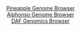 <div id="Pineapple_Genome_Browser" align="center">
  <a href="https://igv.org/app/?sessionURL=blob:zZNbb5swGIb_i6VWm0TAQAgFqZpoc.ghWw8po2tVIQOGuDE2tQ00jfLf51WbdrNKzcWmSb6wP9n.3vf14w3osJCEMxACx7Q907aBAeSS9wtUNxR_QTWWICwRldgAApdYYJZjEG5AiaRC8fVcn1wq1cjQsohqBjViFTela6IavXCGemnmvLaOOaUo4wIpLqR1JFDHLVJ1gx5nqGlM3ds1PatAClmINkvOJLcazKq01_elv0pphRmvcVq3VJFXAanWozUWZok.RckiynMs5TlenxaH0flp9NWdxHez0fFdfHGSxKNkf0EqhlQr8GHr97OzbM.Zrl8ml.vFmH4.04tulWEWyGm15473J88NEVge2r594PpDJ_B1OIQV.Pl_8q0H2dG7q26zq6Ka0PVlNJ_vOUdu.9jNz24LOlv1bzjfGoDyvNU0gHwp_NCGhgtHhueMBj.m9oEBYaDzEZyA8P7BAEqgfKW332.AWjeaGSDxU_uKjwG4KLAA4SCA0LeDwPGG_hAGgb01NqAV9O.FO42vAx86keOM0pJQpYEuUskaaSLGzC4vzeplV5IeHU_wi0kC5Y0crfwkVvNZOW1jfvomRbr16wNqo.9R9E.4e48QU2W7wnZTRIvEQWPoadCuTjKRjytGvrXDp5PnP3.zA213t3BKLmqk9H5d0cufvHVIEMSULnREkoxQotaJzpH3ILQdV2MLck655hCIKvsADWjYHvz4G093.7D9Dg--">Pineapple Genome Browser</a>
</div>
<div id="Alphonso_Genome_Browser" align="center">
  <a href="https://igv.org/app/?sessionURL=blob:zZJta9swFIX_iyBlA8eW7MSpDWU4WdIWt.tIlhdailFk2RGxJUVS7LYh_31a2diXFZoPGwOBpIuke87RcwANVZoJDmLgu6jvIgQcoDeineFaVvQLrqkGcYErTR2gaEEV5YSC.AAKrA2eT2_szY0xUseex4zs1piXwtWBi2v8IjhutUtE7Y1EVeG1UNgIpb2hwo3wWNl0W7rGUrq2d.D2vRwb7OFKbgTXwpOUl1lr38t.lbKSclHTrN5Xhr0KyKweqzF3C_wpWc4SQqjWKX2.zi.S9DpZBOP5_WU4up_fXS3n4fJsxkqOzV7Ri3Qb8eWwbHvNcKUuZbsqbknHn6iFHEW3neDz2fhJMkX1BRqg82DQ8yNoo2E8p0__k2s72InOdxx9TSfTzWxqkm_pTrK77W0e1qavxB99I3B0QCXI3pIAyEYNYgSdAIZO3w.7P5bo3IEwsukowUD88OgAozDZ2uMPB2CepeUFaLrbv6LjAKFyqkDcjSAcoCjy.71BD0YROjoHsFfV34t2Mp9GA.gnvh9mBauMhTnPNJfaxZy7DSnc8uXELIN0nEySRe_yhQ0X2.HcElTD3chOlNDk_I08HWDbv36hNfseVf.EvPcIcc36VNxquQ7hSHT8YYqjVRCoVY.0QXilI1InbwZ0WjiFUDU29ryt2O1P5hqsGObGFhqm2ZpVzDwvbY6iBTHyA4suIKISlkWgyvUH6EAH9eHH34gGx8fjdw--">Alphonso Genome Browser</a>
</div>


<div id="DAF_Genomics_Browser" align="center">
  <a href="https://igv.org/app/?sessionURL=blob:tZFra9swFIb_i2D9ZDu25di1IQyvS7eQXtZ6TraUEk7s49irLbmSnEtD_vuE1zHYKGPQgSQkzuV9dZ4D2aCQFWckIq7lDC3HIQaRJd8m0LQ1XkGDkkQF1BINIrBAgSxDEh1IAVJBenuhK0ulWhkNBjkU5hoZb6pMWpJa0JqSd6pEnWq6FjTwxBlspZXxRicrGEDdlpxJPoAsQylNe9AiWy.3oI.fsWXfEpdNV6uqV11qE9pYbhWg3VYsx91fjPwHZb2qt_E8ifv6Ke4n.SieTuIZHaeLD_7ZIr3.OE_9.UlSrRmoTuDoi7_By6ckqGfj7vHG3Uwyj.4.nXfJ9Osb.v5kvGsrgXLkBM4pDTzqU3I0SM2zTiMgWSmcyPGMwD01XM8zn6906OsZCF6R6O7eIEpA9qDT7w5E7VsNikh87HpmBuEiR0EiM7TtwAlDd.gFnh2GztE4kE7Ur0zyPL0NA9uNXde3VtBo_aKq._FpoT.Dr4Xxt856_yum1fXqZvOQX.7owvXZmQpnn9OLYftt_857AZNBXvxWwUUDSod.PJ.hQK3VGmTqFxV6vD9.Bw--">DAF Genomics Browser</a>
</div>
